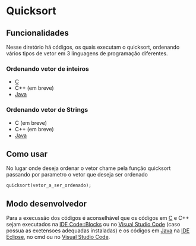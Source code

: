 # Quicksort
<!-- 
## Funcionamento
-->

## Funcionalidades
Nesse diretório há códigos, os quais executam o quicksort, ordenando vários tipos de vetor em 3 linguagens de programação diferentes.

### Ordenando vetor de inteiros
- [C](quickSort.c)
- C++ (em breve)
- [Java](./java/quickInt.java)

### Ordenando vetor de Strings
- C (em breve)
- C++ (em breve)
- [Java](./java/quickString.java)

## Como usar
No lugar onde deseja ordenar o vetor chame pela função quicksort passando por parametro o vetor que deseja ser ordenado

```
quicksort(vetor_a_ser_ordenado);
```

## Modo desenvolvedor
Para a execussão dos códigos é aconselhável que os códigos em [C](quickSort.c) e C++ sejam executados na [IDE Code::Blocks](https://www.codeblocks.org/) ou no [Visual Studio Code](https://code.visualstudio.com/) (caso possua as exetensoes adequadas instaladas) e os códigos em [Java](./java) na [IDE Eclipse](https://www.eclipse.org/), no cmd ou no [Visual Studio Code](https://code.visualstudio.com/).
